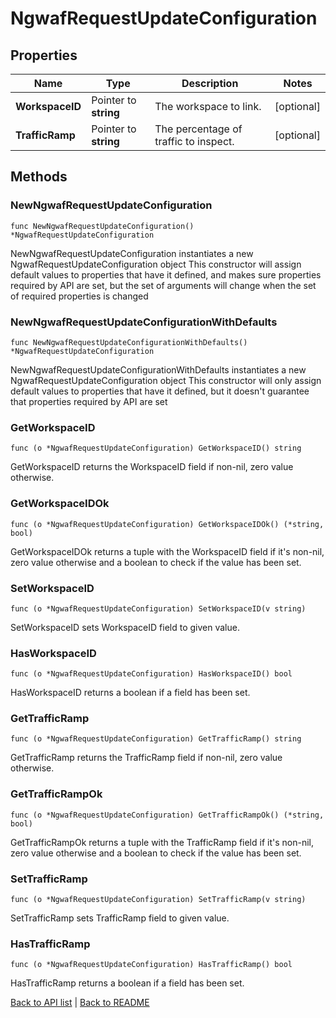 # NgwafRequestUpdateConfiguration

## Properties

Name | Type | Description | Notes
------------ | ------------- | ------------- | -------------
**WorkspaceID** | Pointer to **string** | The workspace to link. | [optional] 
**TrafficRamp** | Pointer to **string** | The percentage of traffic to inspect. | [optional] 

## Methods

### NewNgwafRequestUpdateConfiguration

`func NewNgwafRequestUpdateConfiguration() *NgwafRequestUpdateConfiguration`

NewNgwafRequestUpdateConfiguration instantiates a new NgwafRequestUpdateConfiguration object
This constructor will assign default values to properties that have it defined,
and makes sure properties required by API are set, but the set of arguments
will change when the set of required properties is changed

### NewNgwafRequestUpdateConfigurationWithDefaults

`func NewNgwafRequestUpdateConfigurationWithDefaults() *NgwafRequestUpdateConfiguration`

NewNgwafRequestUpdateConfigurationWithDefaults instantiates a new NgwafRequestUpdateConfiguration object
This constructor will only assign default values to properties that have it defined,
but it doesn't guarantee that properties required by API are set

### GetWorkspaceID

`func (o *NgwafRequestUpdateConfiguration) GetWorkspaceID() string`

GetWorkspaceID returns the WorkspaceID field if non-nil, zero value otherwise.

### GetWorkspaceIDOk

`func (o *NgwafRequestUpdateConfiguration) GetWorkspaceIDOk() (*string, bool)`

GetWorkspaceIDOk returns a tuple with the WorkspaceID field if it's non-nil, zero value otherwise
and a boolean to check if the value has been set.

### SetWorkspaceID

`func (o *NgwafRequestUpdateConfiguration) SetWorkspaceID(v string)`

SetWorkspaceID sets WorkspaceID field to given value.

### HasWorkspaceID

`func (o *NgwafRequestUpdateConfiguration) HasWorkspaceID() bool`

HasWorkspaceID returns a boolean if a field has been set.

### GetTrafficRamp

`func (o *NgwafRequestUpdateConfiguration) GetTrafficRamp() string`

GetTrafficRamp returns the TrafficRamp field if non-nil, zero value otherwise.

### GetTrafficRampOk

`func (o *NgwafRequestUpdateConfiguration) GetTrafficRampOk() (*string, bool)`

GetTrafficRampOk returns a tuple with the TrafficRamp field if it's non-nil, zero value otherwise
and a boolean to check if the value has been set.

### SetTrafficRamp

`func (o *NgwafRequestUpdateConfiguration) SetTrafficRamp(v string)`

SetTrafficRamp sets TrafficRamp field to given value.

### HasTrafficRamp

`func (o *NgwafRequestUpdateConfiguration) HasTrafficRamp() bool`

HasTrafficRamp returns a boolean if a field has been set.


[Back to API list](../README.md#documentation-for-api-endpoints) | [Back to README](../README.md)
